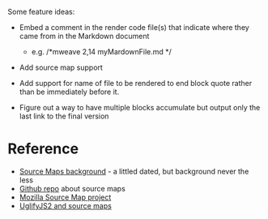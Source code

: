 

Some feature ideas:

+ Embed a comment in the render code file(s) that indicate where they came from in the Markdown document
    - e.g. /\*mweave 2,14 myMardownFile.md \*/

+ Add source map support
+ Add support for name of file to be rendered to end block quote rather than be immediately before it.
+ Figure out a way to have multiple blocks accumulate but output only the last link to the final version

# Reference

+ [Source Maps background](http://www.html5rocks.com/en/tutorials/developertools/sourcemaps/) - a littled dated, but background never the less
+ [Github repo](https://github.com/ryanseddon/source-map/wiki/Source-maps%3A-languages,-tools-and-other-info) about source maps
+ [Mozilla Source Map project](https://github.com/mozilla/source-map/)
+ [UglifyJS2 and source maps](https://github.com/mishoo/UglifyJS2)

